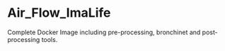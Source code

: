 # Air_Flow_ImaLife
Complete Docker Image including pre-processing, bronchinet and post-processing tools.
